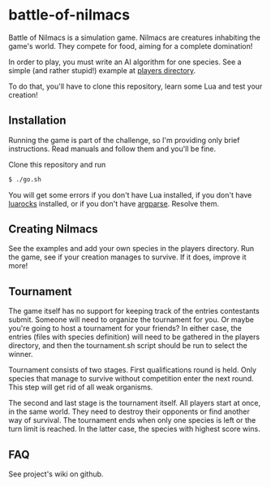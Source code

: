 # battle-of-nilmacs

Battle of Nilmacs is a simulation game. Nilmacs are creatures inhabiting the
game's world. They compete for food, aiming for a complete domination!

In order to play, you must write an AI algorithm for one species. See a simple
(and rather stupid!) example at [players directory](players/sample.lua).

To do that, you'll have to clone this repository, learn some Lua and test your
creation!

## Installation

Running the game is part of the challenge, so I'm providing only brief
instructions. Read manuals and follow them and you'll be fine.

Clone this repository and run

```bash
$ ./go.sh
```

You will get some errors if you don't have Lua installed, if you don't have
[luarocks](http://luarocks.org/) installed, or if you don't have
[argparse](https://github.com/mpeterv/argparse). Resolve them.

## Creating Nilmacs

See the examples and add your own species in the players directory. Run the
game, see if your creation manages to survive. If it does, improve it more!

## Tournament

The game itself has no support for keeping track of the entries contestants
submit. Someone will need to organize the tournament for you. Or maybe you're
going to host a tournament for your friends? In either case, the entries (files
with species definition) will need to be gathered in the players directory, and
then the tournament.sh script should be run to select the winner.

Tournament consists of two stages. First qualifications round is held. Only
species that manage to survive without competition enter the next round. This
step will get rid of all weak organisms.

The second and last stage is the tournament itself. All players start at once,
in the same world. They need to destroy their opponents or find another way of
survival. The tournament ends when only one species is left or the turn limit is
reached. In the latter case, the species with highest score wins.

## FAQ

See project's wiki on github.
